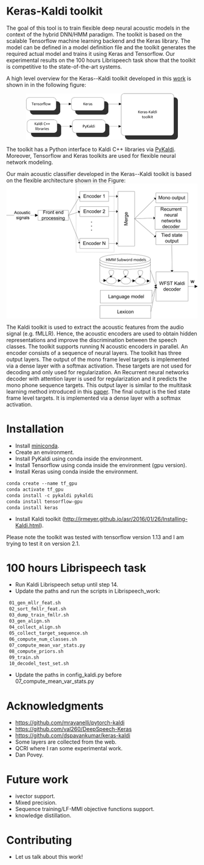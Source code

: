 # Keras-Kaldi toolkit

The goal of this tool is to  train flexible deep neural acoustic models in the context of the hybrid DNN/HMM paradigm. The toolkit is based on the scalable Tensorflow machine learning backend and the Keras library. The model can be defined in a model definition file and the toolkit generates the required actual model and trains it using Keras and Tensorflow. Our experimental results on the 100 hours Librispeech  task show that the toolkit is competitive to the state-of-the-art systems.

 A high level overview for the Keras--Kaldi toolkit developed in this [work](http://github.com/yhifny/keras-kaldi) is shown in in the following figure:

 <p align="center">
 <img src="images/keras_kaldi.png" width="400">
</p>


 The toolkit has a Python interface   to Kaldi C++ libraries via  [PyKaldi](https://pykaldi.github.io). Moreover, Tensorflow and Keras toolkits are used for flexible neural network modeling.

 Our main acoustic  classifier developed in the Keras--Kaldi toolkit is based on the flexible  architecture  shown in the Figure:  <img src="images/toolkit_new.png" img align="center">

 The Kaldi toolkit is used to extract the acoustic features from the  audio signal (e.g.  fMLLR). Hence, the acoustic encoders are used to obtain hidden representations and improve the discrimination between the speech classes. The toolkit supports running N acoustic encoders in parallel. An encoder consists of a sequence of neural layers.  The toolkit has three output layers. The output of the mono frame level targets  is implemented via a dense layer with a softmax activation. These targets are not used for decoding and only used for regularization. An Recurrent neural networks decoder with attention layer  is used for regularization and it predicts the mono phone sequence targets. This output layer is similar to the multitask learning method introduced in this [paper](https://arxiv.org/abs/1609.06773). The final output is the tied state frame level targets. It is implemented via a dense layer with a softmax activation.


# Installation

  - Install [miniconda](https://docs.conda.io/en/latest/miniconda.html).
  - Create an environment.
  - Install PyKaldi using conda inside the environment.
  - Install Tensorflow  using conda inside the environment (gpu version).
  - Install Keras using conda inside the environment.
```
conda create --name tf_gpu
conda activate tf_gpu
conda install -c pykaldi pykaldi
conda install tensorflow-gpu
conda install keras
```

  - Install Kaldi toolkit (http://jrmeyer.github.io/asr/2016/01/26/Installing-Kaldi.html).

Please note the toolkit was tested with tensorflow  version 1.13 and I am trying to test it on version 2.1.

# 100 hours Librispeech  task
  - Run Kaldi Librispeech setup until step 14.
  - Update the paths and run the scripts in Librispeech_work:

```
 01_gen_mllr_feat.sh
 02_sort_fmllr_feat.sh
 03_dump_train_fmllr.sh
 03_gen_align.sh
 04_collect_align.sh
 05_collect_target_sequence.sh
 06_compute_num_classes.sh
 07_compute_mean_var_stats.py
 08_compute_priors.sh
 09_train.sh
 10_decodel_test_set.sh

```
  - Update the  paths in config_kaldi.py before 07_compute_mean_var_stats.py


# Acknowledgments
  - https://github.com/mravanelli/pytorch-kaldi
  - https://github.com/val260/DeepSpeech-Keras
  - https://github.com/dspavankumar/keras-kaldi
  - Some layers  are collected from the web.
  - QCRI where I ran some experimental work.
  - Dan Povey.

# Future work
  - ivector support.
  - Mixed precision.
  - Sequence training/LF-MMI objective functions support.
  - knowledge distillation.

# Contributing
   - Let us talk about this work!   
